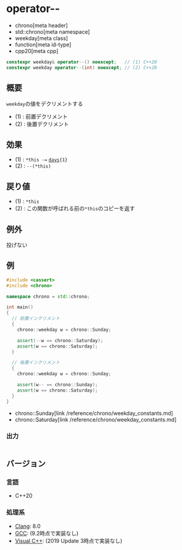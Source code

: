 # operator--
* chrono[meta header]
* std::chrono[meta namespace]
* weekday[meta class]
* function[meta id-type]
* cpp20[meta cpp]

```cpp
constexpr weekday& operator--() noexcept;   // (1) C++20
constexpr weekday operator--(int) noexcept; // (2) C++20
```

## 概要
`weekday`の値をデクリメントする

- (1) : 前置デクリメント
- (2) : 後置デクリメント


## 効果
- (1) : `*this -=` [`days`](/reference/chrono/duration_aliases.md)`{1}`
- (2) : `--(*this)`


## 戻り値
- (1) : `*this`
- (2) : この関数が呼ばれる前の`*this`のコピーを返す


## 例外
投げない


## 例
```cpp example
#include <cassert>
#include <chrono>

namespace chrono = std::chrono;

int main()
{
  // 前置インクリメント
  {
    chrono::weekday w = chrono::Sunday;

    assert(--w == chrono::Saturday);
    assert(w == chrono::Saturday);
  }

  // 後置インクリメント
  {
    chrono::weekday w = chrono::Sunday;

    assert(w-- == chrono::Sunday);
    assert(w == chrono::Saturday);
  }
}
```
* chrono::Sunday[link /reference/chrono/weekday_constants.md]
* chrono::Saturday[link /reference/chrono/weekday_constants.md]

### 出力
```
```

## バージョン
### 言語
- C++20

### 処理系
- [Clang](/implementation.md#clang): 8.0
- [GCC](/implementation.md#gcc): (9.2時点で実装なし)
- [Visual C++](/implementation.md#visual_cpp): (2019 Update 3時点で実装なし)
